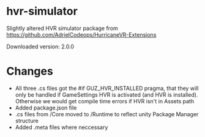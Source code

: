 # hvr-simulator
Slightly altered HVR simulator package from https://github.com/AdrielCodeops/HurricaneVR-Extensions

Downloaded version: 2.0.0


# Changes

- All three .cs files got the #if GUZ_HVR_INSTALLED pragma, that they will only be handled if GameSettings HVR is activated (and HVR is installed). Otherwise we would get compile time errors if HVR isn't in Assets path
- Added package.json file
- .cs files from /Core moved to /Runtime to reflect unity Package Manager structure
- Added .meta files where neccessary